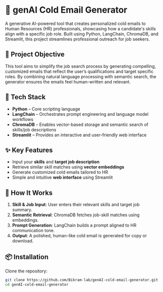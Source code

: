 # 💼 genAI Cold Email Generator

A generative AI-powered tool that creates personalized cold emails to Human Resources (HR) professionals, showcasing how a candidate's skills align with a specific job role. Built using Python, LangChain, ChromaDB, and Streamlit, this project streamlines professional outreach for job seekers.

## 🚀 Project Objective

This tool aims to simplify the job search process by generating compelling, customized emails that reflect the user’s qualifications and target specific roles. By combining natural language processing with semantic search, the generator ensures the emails feel human-written and relevant.

## 🔧 Tech Stack

- **Python** – Core scripting language
- **LangChain** – Orchestrates prompt engineering and language model workflows
- **ChromaDB** – Enables vector-based storage and semantic search of skills/job descriptions
- **Streamlit** – Provides an interactive and user-friendly web interface

## ✨ Key Features

- Input your **skills** and **target job description**
- Retrieve similar skill matches using **vector embeddings**
- Generate customized cold emails tailored to HR
- Simple and intuitive **web interface** using Streamlit

## 🧠 How It Works

1. **Skill & Job Input**: User enters their relevant skills and target job summary.
2. **Semantic Retrieval**: ChromaDB fetches job-skill matches using embeddings.
3. **Prompt Generation**: LangChain builds a prompt aligned to HR communication tone.
4. **Output**: A polished, human-like cold email is generated for copy or download.

## 📦 Installation

Clone the repository:
```bash
git clone https://github.com/Bikram-lab/genAI-cold-email-generator.git
cd genAI-cold-email-generator
